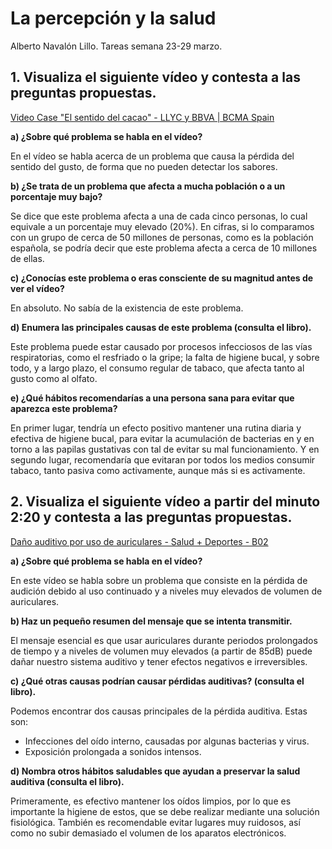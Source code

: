 # La percepción y la salud

Alberto Navalón Lillo. Tareas semana 23-29 marzo.

## 1. Visualiza el siguiente vídeo y contesta a las preguntas propuestas.

[Video Case "El sentido del cacao" - LLYC y BBVA | BCMA Spain](https://www.youtube.com/watch?v=dp-R0cxqKFA)

**a) ¿Sobre qué problema se habla en el vídeo?**

En el vídeo se habla acerca de un problema que causa la pérdida del sentido del gusto, de forma que no pueden detectar los sabores.

**b) ¿Se trata de un problema que afecta a mucha población o a un porcentaje muy bajo?**

Se dice que este problema afecta a una de cada cinco personas, lo cual equivale a un porcentaje muy elevado (20%). En cifras, si lo comparamos con un grupo de cerca de 50 millones de personas, como es la población española, se podría decir que este problema afecta a cerca de 10 millones de ellas.

**c) ¿Conocías este problema o eras consciente de su magnitud antes de ver el vídeo?**

En absoluto. No sabía de la existencia de este problema.

**d) Enumera las principales causas de este problema (consulta el libro).**

Este problema puede estar causado por procesos infecciosos de las vías respiratorias, como el resfriado o la gripe; la falta de higiene bucal, y sobre todo, y a largo plazo, el consumo regular de tabaco, que afecta tanto al gusto como al olfato.

**e) ¿Qué hábitos recomendarías a una persona sana para evitar que aparezca este problema?**

En primer lugar, tendría un efecto positivo mantener una rutina diaria y efectiva de higiene bucal, para evitar la acumulación de bacterias en y en torno a las papilas gustativas con tal de evitar su mal funcionamiento. Y en segundo lugar, recomendaría que evitaran por todos los medios consumir tabaco, tanto pasiva como activamente, aunque más si es activamente.

## 2. Visualiza el siguiente vídeo a partir del minuto 2:20 y contesta a las preguntas propuestas.

[Daño auditivo por uso de auriculares - Salud + Deportes - B02](https://www.youtube.com/watch?v=-jns8ETNH6Q)

**a) ¿Sobre qué problema se habla en el vídeo?**

En este vídeo se habla sobre un problema que consiste en la pérdida de audición debido al uso continuado y a niveles muy elevados de volumen de auriculares.

**b) Haz un pequeño resumen del mensaje que se intenta transmitir.**

El mensaje esencial es que usar auriculares durante periodos prolongados de tiempo y a niveles de volumen muy elevados (a partir de 85dB) puede dañar nuestro sistema auditivo y tener efectos negativos e irreversibles.

**c) ¿Qué otras causas podrían causar pérdidas auditivas? (consulta el libro).**

Podemos encontrar dos causas principales de la pérdida auditiva. Estas son:
- Infecciones del oído interno, causadas por algunas bacterias y virus.
- Exposición prolongada a sonidos intensos.

**d) Nombra otros hábitos saludables que ayudan a preservar la salud auditiva (consulta el libro).**

Primeramente, es efectivo mantener los oídos limpios, por lo que es importante la higiene de estos, que se debe realizar mediante una solución fisiológica. También es recomendable evitar lugares muy ruidosos, así como no subir demasiado el volumen de los aparatos electrónicos.
